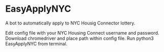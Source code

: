 # EasyApplyNYC
A bot to automatically apply to NYC Housig Connector lottery. 

Edit config file with your NYC Housing Connect username and password.
Download chromedriver and place path within config file. 
Run python3 EasyApplyNYC from terminal. 

